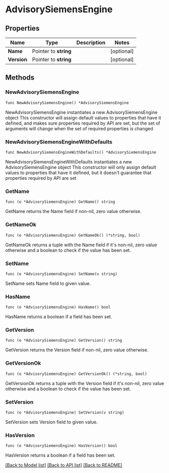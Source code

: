 # AdvisorySiemensEngine

## Properties

Name | Type | Description | Notes
------------ | ------------- | ------------- | -------------
**Name** | Pointer to **string** |  | [optional] 
**Version** | Pointer to **string** |  | [optional] 

## Methods

### NewAdvisorySiemensEngine

`func NewAdvisorySiemensEngine() *AdvisorySiemensEngine`

NewAdvisorySiemensEngine instantiates a new AdvisorySiemensEngine object
This constructor will assign default values to properties that have it defined,
and makes sure properties required by API are set, but the set of arguments
will change when the set of required properties is changed

### NewAdvisorySiemensEngineWithDefaults

`func NewAdvisorySiemensEngineWithDefaults() *AdvisorySiemensEngine`

NewAdvisorySiemensEngineWithDefaults instantiates a new AdvisorySiemensEngine object
This constructor will only assign default values to properties that have it defined,
but it doesn't guarantee that properties required by API are set

### GetName

`func (o *AdvisorySiemensEngine) GetName() string`

GetName returns the Name field if non-nil, zero value otherwise.

### GetNameOk

`func (o *AdvisorySiemensEngine) GetNameOk() (*string, bool)`

GetNameOk returns a tuple with the Name field if it's non-nil, zero value otherwise
and a boolean to check if the value has been set.

### SetName

`func (o *AdvisorySiemensEngine) SetName(v string)`

SetName sets Name field to given value.

### HasName

`func (o *AdvisorySiemensEngine) HasName() bool`

HasName returns a boolean if a field has been set.

### GetVersion

`func (o *AdvisorySiemensEngine) GetVersion() string`

GetVersion returns the Version field if non-nil, zero value otherwise.

### GetVersionOk

`func (o *AdvisorySiemensEngine) GetVersionOk() (*string, bool)`

GetVersionOk returns a tuple with the Version field if it's non-nil, zero value otherwise
and a boolean to check if the value has been set.

### SetVersion

`func (o *AdvisorySiemensEngine) SetVersion(v string)`

SetVersion sets Version field to given value.

### HasVersion

`func (o *AdvisorySiemensEngine) HasVersion() bool`

HasVersion returns a boolean if a field has been set.


[[Back to Model list]](../README.md#documentation-for-models) [[Back to API list]](../README.md#documentation-for-api-endpoints) [[Back to README]](../README.md)


